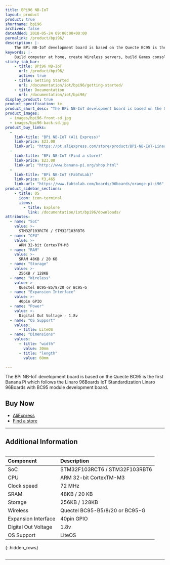 ```yaml
---
title: BPi96 NB-IoT
layout: product
product: true
shortname: bpi96
archived: false
dateAdded: 2018-05-24 09:00:00+00:00
permalink: /product/bpi96/
description: |-
    The BPi NB-IoT development board is based on the Quecte BC95 is the first Banana Pi which follows the Linaro 96Boards IoT Standardization Linaro 96Boards with BC95 module development board.
keywords: |-
    Build computer at home, create Wireless servers, build Games consoles, make Music sounds products, create HD video showcases hardware, build Audio Systems from scratch, Android hardware Applications board, Raspberry Pi Scratch game demos
sticky_tab_bar:
    - title: BPi96 NB-IoT
      url: /product/bpi96/
      active: true
    - title: Getting Started
      url: /documentation/iot/bpi96/getting-started/
    - title: Documentation
      url: /documentation/iot/bpi96/
display_product: true
product_specification: ie
product_short_desc: "The BPi NB-IoT development board is based on the Quecte BC95 is the first Banana Pi which follows the Linaro 96Boards IoT Standardization Linaro 96Boards with BC95 module development board."
product_images:
  - images/bpi96-front-sd.jpg
  - images/bpi96-back-sd.jpg
product_buy_links:
  -
    link-title: "BPi NB-IoT (Ali Express)"
    link-price: $23.00
    link-url: "https://pt.aliexpress.com/store/product/BPI-NB-IoT-Linaro-96Boards-with-Quecte-BC95-module-developent-board/302756_32849214414.html?spm=2114.12010612.0.0.5c76d209TDr2v8"
  -
    link-title: "BPi NB-IoT (Find a store)"
    link-price: $23.00
    link-url: "http://www.banana-pi.org/shop.html"
  -
    link-title: "BPi NB-IoT (FabToLab)"
    link-price: ₹3,465
    link-url: "https://www.fabtolab.com/boards/96boards/orange-pi-i96"
product_sidebar_sections:
    - title: OS
      icon: icon-terminal
      items:
        - title: Explore
          link: /documentation/iot/bpi96/downloads/
attributes:
  - name: "SoC"
    value: >-
      STM32F103RCT6 / STM32F103RBT6
  - name: "CPU"
    value: >-
      ARM 32-bit CortexTM-M3
  - name: "RAM"
    value: >-
      SRAM 48KB / 20 KB
  - name: "Storage"
    value: >-
      256KB / 128KB
  - name: "Wireless"
    value: >-
      Quectel BC95-B5/8/20 or BC95-G
  - name: "Expansion Interface"
    value: >-
      40pin GPIO
  - name: "Power"
    value: >-
      Digital Out Voltage - 1.8v
  - name: "OS Support"
    values:
      - title: LiteOS
  - name: "Dimensions"
    values:
      - title: "width"
        value: 30mm
      - title: "length"
        value: 60mm

---
```

The BPi NB-IoT development board is based on the Quecte BC95 is the first Banana Pi which follows the Linaro 96Boards IoT Standardization Linaro 96Boards with BC95 module development board.

## Buy Now

- [AliExpress](https://pt.aliexpress.com/store/product/BPI-NB-IoT-Linaro-96Boards-with-Quecte-BC95-module-developent-board/302756_32849214414.html?spm=2114.12010612.0.0.5c76d209TDr2v8)
- [Find a store](http://www.banana-pi.org/shop.html)

***

## Additional Information
<div style="overflow-x:scroll;" markdown="1">

|   Component          |   Description                   |
|:---------------------|:--------------------------------|
|  SoC                 | STM32F103RCT6 / STM32F103RBT6   |
|  CPU                 | ARM 32-bit CortexTM-M3          |
|  Clock speed         | 72 MHz                          |
|  SRAM                | 48KB / 20 KB                    |
|  Storage             | 256KB / 128KB                   |
|  Wireless            | Quectel BC95-B5/8/20 or BC95-G  |
|  Expansion Interface | 40pin GPIO                      |
|  Digital Out Voltage | 1.8v                            |
|  OS Support          | LiteOS                          |
{:.hidden_rows}

</div>

***
